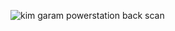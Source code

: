 ![kim garam powerstation back scan](https://github.com/Kim-Chaewonn/C--Plus-Plus-Notes/assets/137004973/856d7451-9d8f-4852-98e6-b847d7d380a0)
